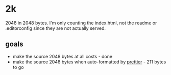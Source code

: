 # 2k

2048 in 2048 bytes. I'm only counting the index.html, not the readme or .editorconfig since they are not actually served.

## goals

* make the source 2048 bytes at all costs - done
* make the source 2048 bytes when auto-formatted by [prettier](https://prettier.io/) - 211 bytes to go
